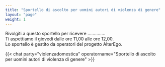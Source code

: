 ```yaml
---
title: "Sportello di ascolto per uomini autori di violenza di genere"
layout: "page"
weight: 1
---
```


Rivolgiti a questo sportello per ricevere ..............  
Ti aspettiamo il giovedì dalle ore 11,00 alle ore 12,00.  
Lo sportello è gestito da operatori del progetto AlterEgo.  

{{< chat party="violenzadomestica" operatorname="Sportello di ascolto per uomini autori di violenza di genere" >}}
